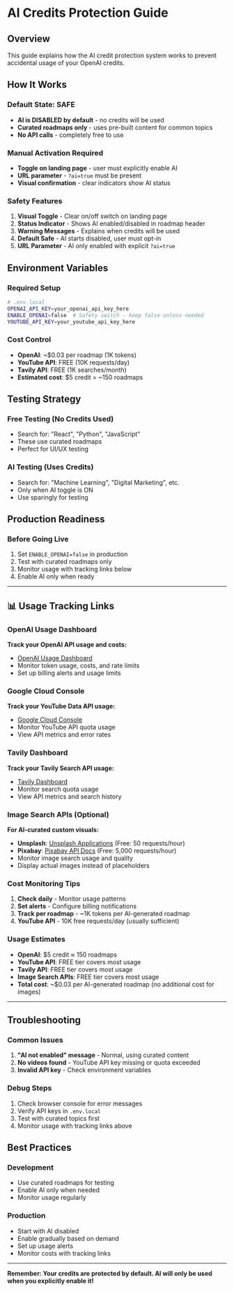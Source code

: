 # AI Credits Protection Guide

## Overview

This guide explains how the AI credit protection system works to prevent accidental usage of your OpenAI credits.

## How It Works

### Default State: SAFE

- **AI is DISABLED by default** - no credits will be used
- **Curated roadmaps only** - uses pre-built content for common topics
- **No API calls** - completely free to use

### Manual Activation Required

- **Toggle on landing page** - user must explicitly enable AI
- **URL parameter** - `?ai=true` must be present
- **Visual confirmation** - clear indicators show AI status

### Safety Features

1. **Visual Toggle** - Clear on/off switch on landing page
2. **Status Indicator** - Shows AI enabled/disabled in roadmap header
3. **Warning Messages** - Explains when credits will be used
4. **Default Safe** - AI starts disabled, user must opt-in
5. **URL Parameter** - AI only enabled with explicit `?ai=true`

## Environment Variables

### Required Setup

```bash
# .env.local
OPENAI_API_KEY=your_openai_api_key_here
ENABLE_OPENAI=false  # Safety switch - keep false unless needed
YOUTUBE_API_KEY=your_youtube_api_key_here
```

### Cost Control

- **OpenAI**: ~$0.03 per roadmap (1K tokens)
- **YouTube API**: FREE (10K requests/day)
- **Tavily API**: FREE (1K searches/month)
- **Estimated cost**: $5 credit = ~150 roadmaps

## Testing Strategy

### Free Testing (No Credits Used)

- Search for: "React", "Python", "JavaScript"
- These use curated roadmaps
- Perfect for UI/UX testing

### AI Testing (Uses Credits)

- Search for: "Machine Learning", "Digital Marketing", etc.
- Only when AI toggle is ON
- Use sparingly for testing

## Production Readiness

### Before Going Live

1. Set `ENABLE_OPENAI=false` in production
2. Test with curated roadmaps only
3. Monitor usage with tracking links below
4. Enable AI only when ready

---

## 📊 Usage Tracking Links

### OpenAI Usage Dashboard

**Track your OpenAI API usage and costs:**

- [OpenAI Usage Dashboard](https://platform.openai.com/settings/organization/usage)
- Monitor token usage, costs, and rate limits
- Set up billing alerts and usage limits

### Google Cloud Console

**Track your YouTube Data API usage:**

- [Google Cloud Console](https://console.cloud.google.com/apis/dashboard?inv=1&invt=Ab5x-g&project=zeta-crossbar-469405-v7)
- Monitor YouTube API quota usage
- View API metrics and error rates

### Tavily Dashboard

**Track your Tavily Search API usage:**

- [Tavily Dashboard](https://app.tavily.com/home)
- Monitor search quota usage
- View API metrics and search history

### Image Search APIs (Optional)

**For AI-curated custom visuals:**

- **Unsplash**: [Unsplash Applications](https://unsplash.com/oauth/applications) (Free: 50 requests/hour)
- **Pixabay**: [Pixabay API Docs](https://pixabay.com/api/docs/) (Free: 5,000 requests/hour)
- Monitor image search usage and quality
- Display actual images instead of placeholders

### Cost Monitoring Tips

1. **Check daily** - Monitor usage patterns
2. **Set alerts** - Configure billing notifications
3. **Track per roadmap** - ~1K tokens per AI-generated roadmap
4. **YouTube API** - 10K free requests/day (usually sufficient)

### Usage Estimates

- **OpenAI**: $5 credit ≈ 150 roadmaps
- **YouTube API**: FREE tier covers most usage
- **Tavily API**: FREE tier covers most usage
- **Image Search APIs**: FREE tier covers most usage
- **Total cost**: ~$0.03 per AI-generated roadmap (no additional cost for images)

---

## Troubleshooting

### Common Issues

1. **"AI not enabled" message** - Normal, using curated content
2. **No videos found** - YouTube API key missing or quota exceeded
3. **Invalid API key** - Check environment variables

### Debug Steps

1. Check browser console for error messages
2. Verify API keys in `.env.local`
3. Test with curated topics first
4. Monitor usage with tracking links above

## Best Practices

### Development

- Use curated roadmaps for testing
- Enable AI only when needed
- Monitor usage regularly

### Production

- Start with AI disabled
- Enable gradually based on demand
- Set up usage alerts
- Monitor costs with tracking links

---

**Remember: Your credits are protected by default. AI will only be used when you explicitly enable it!**

